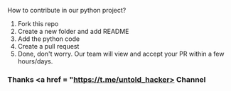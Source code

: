How to contribute in our python project?

 1. Fork this repo
 2. Create a new folder and add README
 3. Add the python code
 4. Create a pull request
 5. Done, don't worry. Our team will view and accept your PR within a few hours/days.

### Thanks <a href = "https://t.me/untold_hacker> Channel </a>
